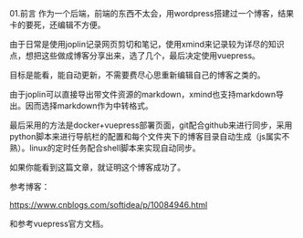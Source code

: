 01.前言
作为一个后端，前端的东西不太会，用wordpress搭建过一个博客，结果卡的要死，还编辑不方便。

由于日常是使用joplin记录网页剪切和笔记，使用xmind来记录较为详尽的知识点，想把这些做成博客分享出来，选了几个，最后决定使用vuepress。

目标是能看，能自动更新，不需要费尽心思重新编辑自己的博客之类的。

由于joplin可以直接导出带文件资源的markdown，xmind也支持markdown导出。因而选择markdown作为中转格式。

最后采用的方法是docker+vuepress部署页面，git配合github来进行同步，采用python脚本来进行导航栏的配置和每个文件夹下的博客目录自动生成（js属实不熟）。linux的定时任务配合shell脚本来实现自动同步。



如果你能看到这篇文章，就证明这个博客成功了。

参考博客：

https://www.cnblogs.com/softidea/p/10084946.html

和参考vuepress官方文档。

